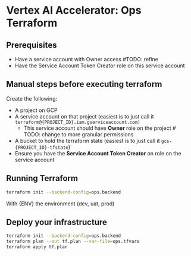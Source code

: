 # Vertex AI Accelerator: Ops Terraform

## Prerequisites

- Have a service account with Owner access #TODO: refine
- Have the Service Account Token Creator role on this service account

## Manual steps before executing terraform

Create the following:
* A project on GCP
* A service account on that project (easiest is to just call it `terraform@{PROJECT_ID}.iam.gserviceaccount.com)`
  * This service account should have **Owner** role on the project # TODO: change to more granular permissions
* A bucket to hold the terraform state (easiest is to just call it `gcs-{PROJECT_ID}-tfstate`)
* Ensure you have the **Service Account Token Creator** on role on the service account


## Running Terraform

```bash
terraform init --backend-config=ops.backend
```
With {ENV} the environment (dev, uat, prod)

## Deploy your infrastructure

```bash
terraform init --backend-config=ops.backend
terraform plan --out tf.plan --var-file=ops.tfvars
terraform apply tf.plan
```
